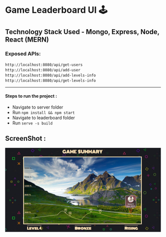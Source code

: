 # Game Leaderboard UI 🕹

## Technology Stack Used - Mongo, Express, Node, React (MERN)

### Exposed APIs:
`http://localhost:8080/api/get-users`  
`http://localhost:8080/api/add-user`  
`http://localhost:8080/api/add-levels-info`  
`http://localhost:8080/api/get-levels-info`  



* * *

#### Steps to run the project :

+ Navigate to server folder
+ Run `npm install && npm start`
+ Navigate to leaderboard folder
+ Run `serve -s build`

## ScreenShot : 

![Screenshot](https://github.com/mukulramchandani/leaderboard-ui/blob/main/leaderboard/src/assets/ss.JPG/?raw=false "Leaderboard-UI")
